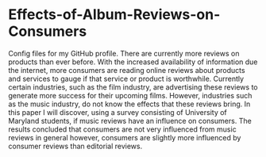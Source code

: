# Effects-of-Album-Reviews-on-Consumers
Config files for my GitHub profile.
There are currently more reviews on products than ever before. With the increased availability of information due the internet, more consumers are reading online reviews about products and services to gauge if that service or product is worthwhile. Currently certain industries, such as the film industry, are advertising these reviews to generate more success for their upcoming films. However, industries such as the music industry, do not know the effects that these reviews bring. In this paper I will discover, using a survey consisting of University of Maryland students, if music reviews have an influence on consumers. The results concluded that consumers are not very influenced from music reviews in general however, consumers are slightly more influenced by consumer reviews than editorial reviews. 
